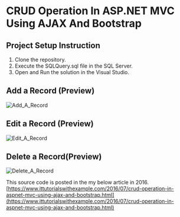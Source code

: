 # CRUD Operation In ASP.NET MVC Using AJAX And Bootstrap

## Project Setup Instruction ##
1. Clone the repository.
2. Execute the SQLQuery.sql file in the SQL Server.
3. Open and Run the solution in the Visual Studio.

## Add a Record (Preview)
![Add_A_Record](https://1.bp.blogspot.com/-bZxHVvB19cs/V4PiAQgy0LI/AAAAAAAABOA/9Kcs7lfZqyMVWcfErMmUSAdCY989b6_bgCLcB/s1600/image8.gif)

## Edit a Record (Preview)
![Edit_A_Record](https://4.bp.blogspot.com/-3Iauzd0H8Hk/V4PirmWv1_I/AAAAAAAABOI/e3HgCvOQUgAI_oZmU9bCyj675FVJ7irYwCLcB/s1600/image9.gif)

## Delete a Record(Preview)
![Delete_A_Record](https://1.bp.blogspot.com/-X6RRaCaqvxo/V4PjWOYD6bI/AAAAAAAABOQ/BLm0kxU2eN4BZcbL3DR0QpnEsaeXt4BjgCLcB/s1600/image10.gif)

This source code is posted in the my below article in 2016.<br/>
[https://www.ittutorialswithexample.com/2016/07/crud-operation-in-aspnet-mvc-using-ajax-and-bootstrap.html](https://www.ittutorialswithexample.com/2016/07/crud-operation-in-aspnet-mvc-using-ajax-and-bootstrap.html) <br/>
